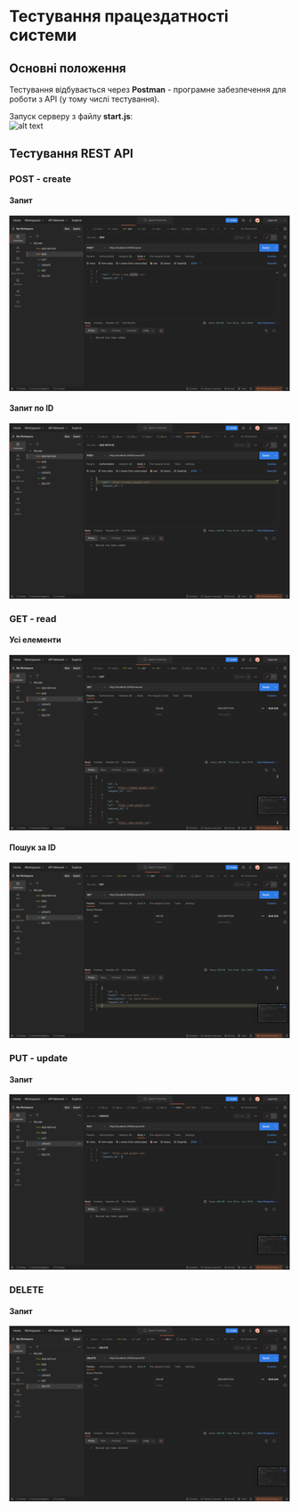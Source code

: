 # Тестування працездатності системи

## Основні положення

Тестування відбувається через **Postman** - програмне забезпечення для роботи з API (у тому числі тестування).

Запуск серверу з файлу **start.js**:  
![alt text](./img/start.png)

## Тестування REST API

### POST - create

#### Запит
![alt text](./img/post.png)
#### Запит по ID
![alt text](./img/post_after.png)

### GET - read

#### Усі елементи
![alt text](./img/post_before.png)
#### Пошук за ID
![alt text](./img/get_id.png)

### PUT - update

#### Запит
![alt text](./img/put.png)

### DELETE

#### Запит
![alt text](./img/delete.png)
